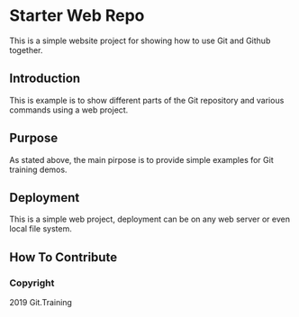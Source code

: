 # Starter Web Repo

This is a simple website project for showing how to use Git and Github together.

## Introduction

This is example is to show different parts of the Git repository and various commands using a web project.

## Purpose

As stated above, the main pirpose is to provide simple examples for Git training demos.

## Deployment

This is a simple web project, deployment can be on any web server or even local file system.

## How To Contribute 


### Copyright

2019 Git.Training